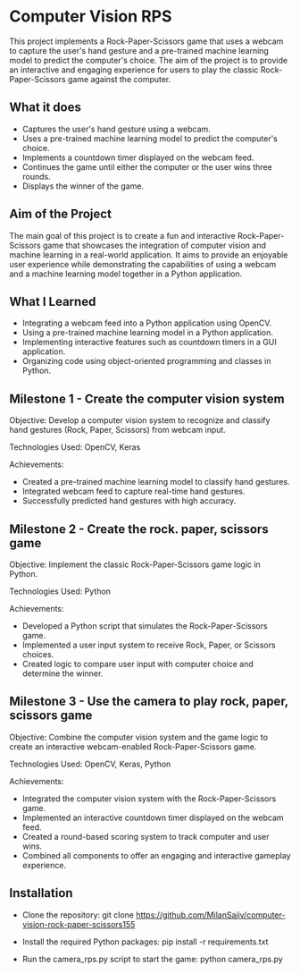 # Computer Vision RPS
This project implements a Rock-Paper-Scissors game that uses a webcam to capture the user's hand gesture and a pre-trained machine learning model to predict the computer's choice. The aim of the project is to provide an interactive and engaging experience for users to play the classic Rock-Paper-Scissors game against the computer.

## What it does
- Captures the user's hand gesture using a webcam.
- Uses a pre-trained machine learning model to predict the computer's choice.
- Implements a countdown timer displayed on the webcam feed.
- Continues the game until either the computer or the user wins three rounds.
- Displays the winner of the game.
    
## Aim of the Project
The main goal of this project is to create a fun and interactive Rock-Paper-Scissors game that showcases the integration of computer vision and machine learning in a real-world application. It aims to provide an enjoyable user experience while demonstrating the capabilities of using a webcam and a machine learning model together in a Python application.

## What I Learned
- Integrating a webcam feed into a Python application using OpenCV.
- Using a pre-trained machine learning model in a Python application.
- Implementing interactive features such as countdown timers in a GUI application.
- Organizing code using object-oriented programming and classes in Python.

## Milestone 1 - Create the computer vision system
Objective: Develop a computer vision system to recognize and classify hand gestures (Rock, Paper, Scissors) from webcam input.

Technologies Used: OpenCV, Keras

Achievements:
- Created a pre-trained machine learning model to classify hand gestures.
- Integrated webcam feed to capture real-time hand gestures.
- Successfully predicted hand gestures with high accuracy.

## Milestone 2 - Create the rock. paper, scissors game
Objective: Implement the classic Rock-Paper-Scissors game logic in Python.

Technologies Used: Python

Achievements:
- Developed a Python script that simulates the Rock-Paper-Scissors game.
- Implemented a user input system to receive Rock, Paper, or Scissors choices.
- Created logic to compare user input with computer choice and determine the winner. 

## Milestone 3 - Use the camera to play rock, paper, scissors game
Objective: Combine the computer vision system and the game logic to create an interactive webcam-enabled Rock-Paper-Scissors game.

Technologies Used: OpenCV, Keras, Python

Achievements:
- Integrated the computer vision system with the Rock-Paper-Scissors game.
- Implemented an interactive countdown timer displayed on the webcam feed.
- Created a round-based scoring system to track computer and user wins.
- Combined all components to offer an engaging and interactive gameplay experience.

## Installation 
- Clone the repository:
git clone https://github.com/MilanSajiv/computer-vision-rock-paper-scissors155

- Install the required Python packages:
pip install -r requirements.txt

- Run the camera_rps.py script to start the game:
python camera_rps.py


